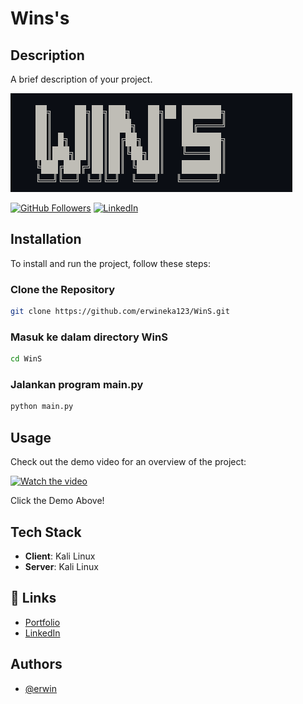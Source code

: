 # Wins's
## Description

A brief description of your project.

![Project Title](Title.PNG)

[![GitHub Followers](https://img.shields.io/github/followers/erwineka123.svg?style=social)](https://github.com/erwineka123)
[![LinkedIn](https://img.shields.io/badge/LinkedIn-Follow-blue)](https://www.linkedin.com/in/erwin-eka)

## Installation

To install and run the project, follow these steps:

### Clone the Repository

```bash
git clone https://github.com/erwineka123/WinS.git
```
### Masuk ke dalam directory WinS
```bash
cd WinS
```
### Jalankan program main.py
```bash
python main.py
```
## Usage

Check out the demo video for an overview of the project:

[![Watch the video](https://img.youtube.com/vi/your-video-id/hqdefault.jpg)](https://www.youtube.com/watch?v=your-video-id)

Click the Demo Above!

## Tech Stack

- **Client**: Kali Linux
- **Server**: Kali Linux

## 🔗 Links

- [Portfolio](portfolio-erwin-eka.vercel.app)
- [LinkedIn](https://www.linkedin.com/in/erwin-eka)

## Authors

- [@erwin](https://github.com/erwineka123)
